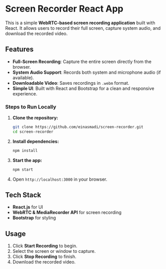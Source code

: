 # Screen Recorder React App

This is a simple **WebRTC-based screen recording application** built with React. It allows users to record their full screen, capture system audio, and download the recorded video.

## Features

- **Full-Screen Recording**: Capture the entire screen directly from the browser.
- **System Audio Support**: Records both system and microphone audio (if available).
- **Downloadable Video**: Saves recordings in `.webm` format.
- **Simple UI**: Built with React and Bootstrap for a clean and responsive experience.

### Steps to Run Locally

1. **Clone the repository:**
   ```sh
   git clone https://github.com/einasmadi/screen-recorder.git
   cd screen-recorder
   ```
2. **Install dependencies:**
   ```sh
   npm install
   ```
3. **Start the app:**
   ```sh
   npm start
   ```
4. Open `http://localhost:3000` in your browser.

## Tech Stack

- **React.js** for UI
- **WebRTC & MediaRecorder API** for screen recording
- **Bootstrap** for styling

## Usage

1. Click **Start Recording** to begin.
2. Select the screen or window to capture.
3. Click **Stop Recording** to finish.
4. Download the recorded video.

